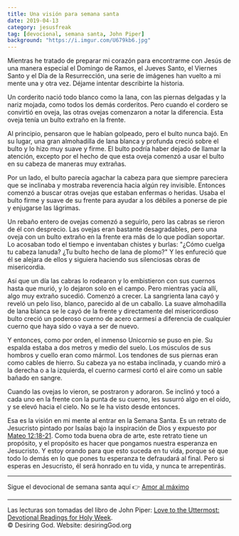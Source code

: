 ```yaml
---
title: Una visión para semana santa
date: 2019-04-13
category: jesusfreak
tag: [devocional, semana santa, John Piper]
background: "https://i.imgur.com/U679kb6.jpg"
---
```


Mientras he tratado de preparar mi corazón para encontrarme con Jesús de una manera especial el Domingo de Ramos, el Jueves Santo, el Viernes Santo y el Día de la Resurrección, una serie de imágenes han vuelto a mi mente una y otra vez. Déjame intentar describirte la historia.

Un corderito nació todo blanco como la lana, con las piernas delgadas y la nariz mojada, como todos los demás corderitos. Pero cuando el cordero se convirtió en oveja, las otras ovejas comenzaron a notar la diferencia. Esta oveja tenía un bulto extraño en la frente.

Al principio, pensaron que le habían golpeado, pero el bulto nunca bajó. En su lugar, una gran almohadilla de lana blanca y profunda creció sobre el bulto y lo hizo muy suave y firme. El bulto podría haber dejado de llamar la atención, excepto por el hecho de que esta oveja comenzó a usar el bulto en su cabeza de maneras muy extrañas.

Por un lado, el bulto parecía agachar la cabeza para que siempre pareciera que se inclinaba y mostraba reverencia hacia algún rey invisible. Entonces comenzó a buscar otras ovejas que estaban enfermas o heridas. Usaba el bulto firme y suave de su frente para ayudar a los débiles a ponerse de pie y enjugarse las lágrimas.

Un rebaño entero de ovejas comenzó a seguirlo, pero las cabras se rieron de él con desprecio. Las ovejas eran bastante desagradables, pero una oveja con un bulto extraño en la frente era más de lo que podían soportar. Lo acosaban todo el tiempo e inventaban chistes y burlas: "¿Cómo cuelga tu cabeza lanuda? ¿Tu bulto hecho de lana de plomo?" Y les enfureció que él se alejara de ellos y siguiera haciendo sus silenciosas obras de misericordia.

Así que un día las cabras lo rodearon y lo embistieron con sus cuernos hasta que murió, y lo dejaron solo en el campo. Pero mientras yacía allí, algo muy extraño sucedió. Comenzó a crecer. La sangrienta lana cayó y reveló un pelo liso, blanco, parecido al de un caballo. La suave almohadilla de lana blanca se le cayó de la frente y directamente del misericordioso bulto creció un poderoso cuerno de acero carmesí a diferencia de cualquier cuerno que haya sido o vaya a ser de nuevo.

Y entonces, como por orden, el inmenso Unicornio se puso en pie. Su espalda estaba a dos metros y medio del suelo. Los músculos de sus hombros y cuello eran como mármol. Los tendones de sus piernas eran como cables de hierro. Su cabeza ya no estaba inclinada, y cuando miró a la derecha o a la izquierda, el cuerno carmesí cortó el aire como un sable bañado en sangre.

Cuando las ovejas lo vieron, se postraron y adoraron. Se inclinó y tocó a cada uno en la frente con la punta de su cuerno, les susurró algo en el oído, y se elevó hacia el cielo. No se le ha visto desde entonces.

Esa es la visión en mi mente al entrar en la Semana Santa. Es un retrato de Jesucristo pintado por Isaías bajo la inspiración de Dios y expuesto por [Mateo 12:18-21](https://www.biblegateway.com/passage/?search=Mateo+12%3A18-21&version=LBLA). Como toda buena obra de arte, este retrato tiene un propósito, y el propósito es hacer que pongamos nuestra esperanza en Jesucristo. Y estoy orando para que esto suceda en tu vida, porque sé que todo lo demás en lo que pones tu esperanza te defraudará al final. Pero si esperas en Jesucristo, él será honrado en tu vida, y nunca te arrepentirás.

---

Sigue el devocional de semana santa aquí 👉 [Amor al máximo](/jesusfreak/amor-al-maximo)

---

Las lecturas son tomadas del libro de John Piper: [Love to the Uttermost: Devotional Readings for Holy Week](https://www.desiringgod.org/books/love-to-the-uttermost).<br>
© Desiring God. Website: desiringGod.org
